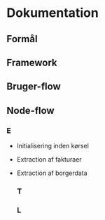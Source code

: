 # Dokumentation

## Formål

## Framework

## Bruger-flow

## Node-flow

  ### E

- Initialisering inden kørsel
- Extraction af fakturaer
- Extraction af borgerdata

  ### T

  ### L
